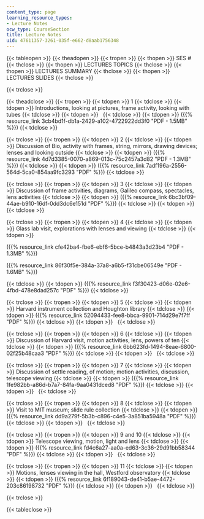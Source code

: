 ```yaml
---
content_type: page
learning_resource_types:
- Lecture Notes
ocw_type: CourseSection
title: Lecture Notes
uid: 47611357-3261-035f-e662-d8aab1756348
---
```


{{< tableopen >}}
{{< theadopen >}}
{{< tropen >}}
{{< thopen >}}
SES #
{{< thclose >}}
{{< thopen >}}
LECTURES TOPICS
{{< thclose >}}
{{< thopen >}}
LECTURES SUMMARY
{{< thclose >}}
{{< thopen >}}
LECTURES SLIDES
{{< thclose >}}

{{< trclose >}}

{{< theadclose >}}
{{< tropen >}}
{{< tdopen >}}
1
{{< tdclose >}}
{{< tdopen >}}
Introductions, looking at pictures, frame activity, looking with tubes
{{< tdclose >}}
{{< tdopen >}}
 
{{< tdclose >}}
{{< tdopen >}}
({{% resource_link 3cb4bd1f-db1a-2429-a102-4722922dd3f0 "PDF - 1.5MB" %}})
{{< tdclose >}}

{{< trclose >}}
{{< tropen >}}
{{< tdopen >}}
2
{{< tdclose >}}
{{< tdopen >}}
Discussion of Bio, activity with frames, string, mirrors, drawing devices; lenses and looking outside
{{< tdclose >}}
{{< tdopen >}}
({{% resource_link 4d7d3385-0070-a869-013c-75c2457a3d82 "PDF - 1.3MB" %}})
{{< tdclose >}}
{{< tdopen >}}
({{% resource_link 7adf196a-2556-564d-5ca0-854aa9fc3293 "PDF" %}})
{{< tdclose >}}

{{< trclose >}}
{{< tropen >}}
{{< tdopen >}}
3
{{< tdclose >}}
{{< tdopen >}}
Discussion of frame activities, diagrams, Galileo compass, spectacles, lens activities
{{< tdclose >}}
{{< tdopen >}}
({{% resource_link 6bc3bf09-44ae-b910-16df-0dd3dc6e151d "PDF" %}})
{{< tdclose >}}
{{< tdopen >}}
 
{{< tdclose >}}

{{< trclose >}}
{{< tropen >}}
{{< tdopen >}}
4
{{< tdclose >}}
{{< tdopen >}}
Glass lab visit, explorations with lenses and viewing
{{< tdclose >}}
{{< tdopen >}}


({{% resource_link cfe42ba4-fbe6-ebf6-5bce-b4843a3d23b4 "PDF - 1.3MB" %}})

({{% resource_link 86f30f5e-384a-37a8-a6b5-f31cbe06549e "PDF - 1.6MB" %}})


{{< tdclose >}}
{{< tdopen >}}
({{% resource_link f3f30423-d06e-02e6-4fbd-478e8dad257c "PDF" %}})
{{< tdclose >}}

{{< trclose >}}
{{< tropen >}}
{{< tdopen >}}
5
{{< tdclose >}}
{{< tdopen >}}
Harvard instrument collection and Houghton library
{{< tdclose >}}
{{< tdopen >}}
({{% resource_link 52094433-fee8-bbca-9901-714d29e7f7ff "PDF" %}})
{{< tdclose >}}
{{< tdopen >}}
 
{{< tdclose >}}

{{< trclose >}}
{{< tropen >}}
{{< tdopen >}}
6
{{< tdclose >}}
{{< tdopen >}}
Discussion of Harvard visit, motion activities, lens, powers of ten
{{< tdclose >}}
{{< tdopen >}}
({{% resource_link 6bb623fd-1494-8eae-6800-02f25b48caa3 "PDF" %}})
{{< tdclose >}}
{{< tdopen >}}
 
{{< tdclose >}}

{{< trclose >}}
{{< tropen >}}
{{< tdopen >}}
7
{{< tdclose >}}
{{< tdopen >}}
Discussion of settle reading, of motion; motion activities, discussion, telescope viewing
{{< tdclose >}}
{{< tdopen >}}
({{% resource_link 1fe982bb-a86d-b7a7-84fa-9aa0431dced8 "PDF" %}})
{{< tdclose >}}
{{< tdopen >}}
 
{{< tdclose >}}

{{< trclose >}}
{{< tropen >}}
{{< tdopen >}}
8
{{< tdclose >}}
{{< tdopen >}}
Visit to MIT museum; slide rule collection
{{< tdclose >}}
{{< tdopen >}}
({{% resource_link dd9a279f-5b3b-c896-c4e5-3a851ba5948a "PDF" %}})
{{< tdclose >}}
{{< tdopen >}}
 
{{< tdclose >}}

{{< trclose >}}
{{< tropen >}}
{{< tdopen >}}
9 and 10
{{< tdclose >}}
{{< tdopen >}}
Telescope viewing, motion, light and lens
{{< tdclose >}}
{{< tdopen >}}
({{% resource_link fd4c6a27-aa0a-ed63-3c36-29d91bb58344 "PDF" %}})
{{< tdclose >}}
{{< tdopen >}}
 
{{< tdclose >}}

{{< trclose >}}
{{< tropen >}}
{{< tdopen >}}
11
{{< tdclose >}}
{{< tdopen >}}
Motions, lenses viewing in the hall, Westford observatory
{{< tdclose >}}
{{< tdopen >}}
({{% resource_link 6f189043-de41-b5ae-4472-203c86198732 "PDF" %}})
{{< tdclose >}}
{{< tdopen >}}
 
{{< tdclose >}}

{{< trclose >}}

{{< tableclose >}}